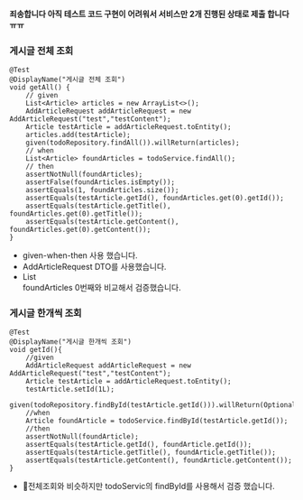 
#### 죄송합니다 아직 테스트 코드 구현이 어려워서 서비스만 2개 진행된 상태로 제출 합니다 ㅠㅠ ####

### 게시글 전체 조회
```
@Test  
@DisplayName("게시글 전체 조회")  
void getAll() {  
    // given  
    List<Article> articles = new ArrayList<>();  
    AddArticleRequest addArticleRequest = new AddArticleRequest("test","testContent");  
    Article testArticle = addArticleRequest.toEntity();  
    articles.add(testArticle);  
    given(todoRepository.findAll()).willReturn(articles);  
    // when  
    List<Article> foundArticles = todoService.findAll();  
    // then  
    assertNotNull(foundArticles);  
    assertFalse(foundArticles.isEmpty());  
    assertEquals(1, foundArticles.size());  
    assertEquals(testArticle.getId(), foundArticles.get(0).getId());  
    assertEquals(testArticle.getTitle(), foundArticles.get(0).getTitle());  
    assertEquals(testArticle.getContent(), foundArticles.get(0).getContent());  
}
```

* given-when-then 사용 했습니다.
* AddArticleRequest DTO를 사용했습니다.
* List<Article> foundArticles 0번째와 비교해서 검증했습니다.

### 게시글 한개씩 조회

```
@Test  
@DisplayName("게시글 한개씩 조회")  
void getId(){  
    //given  
    AddArticleRequest addArticleRequest = new AddArticleRequest("test","testContent");  
    Article testArticle = addArticleRequest.toEntity();  
    testArticle.setId(1L);  
    given(todoRepository.findById(testArticle.getId())).willReturn(Optional.of(testArticle));  
    //when  
    Article foundArticle = todoService.findById(testArticle.getId());  
    //then  
    assertNotNull(foundArticle);  
    assertEquals(testArticle.getId(), foundArticle.getId());  
    assertEquals(testArticle.getTitle(), foundArticle.getTitle());  
    assertEquals(testArticle.getContent(), foundArticle.getContent());  
}
```

* 전체조회와 비슷하지만 todoServic의 findById를 사용해서 검증 했습니다.
